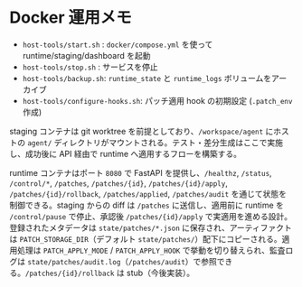 # Docker 運用メモ

- `host-tools/start.sh` : `docker/compose.yml` を使って runtime/staging/dashboard を起動
- `host-tools/stop.sh`  : サービスを停止
- `host-tools/backup.sh`: `runtime_state` と `runtime_logs` ボリュームをアーカイブ
- `host-tools/configure-hooks.sh`: パッチ適用 hook の初期設定 (`.patch_env` 作成)

staging コンテナは git worktree を前提としており、`/workspace/agent` にホストの `agent/` ディレクトリがマウントされる。テスト・差分生成はここで実施し、成功後に API 経由で runtime へ適用するフローを構築する。

runtime コンテナはポート `8080` で FastAPI を提供し、`/healthz`, `/status`, `/control/*`, `/patches`, `/patches/{id}`, `/patches/{id}/apply`, `/patches/{id}/rollback`, `/patches/applied`, `/patches/audit` を通じて状態を制御できる。staging からの diff は `/patches` に送信し、適用前に runtime を `/control/pause` で停止、承認後 `/patches/{id}/apply` で実適用を進める設計。登録されたメタデータは `state/patches/*.json` に保存され、アーティファクトは `PATCH_STORAGE_DIR`（デフォルト `state/patches/`）配下にコピーされる。適用処理は `PATCH_APPLY_MODE` / `PATCH_APPLY_HOOK` で挙動を切り替えられ、監査ログは `state/patches/audit.log`（`/patches/audit`）で参照できる。`/patches/{id}/rollback` は stub（今後実装）。
